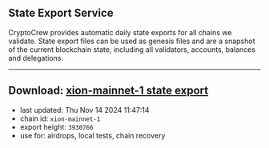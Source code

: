 ## State Export Service
CryptoCrew provides automatic daily state exports for all chains we validate. State export files can be used as genesis files and are a snapshot of the current blockchain state, including all validators, accounts, balances and delegations.

---
**Download: [xion-mainnet-1 state export](https://dl-eu2.ccvalidators.com/SERVICE/xion/xion-mainnet-1_export_3930766.json)**
---

- last updated: Thu Nov 14 2024 11:47:14
- chain id: `xion-mainnet-1`
- export height: `3930766`
- use for: airdrops, local tests, chain recovery
